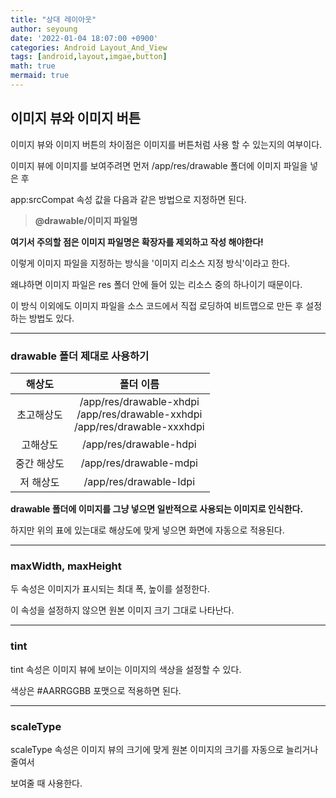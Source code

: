 ```yaml
---
title: "상대 레이아웃"
author: seyoung
date: '2022-01-04 18:07:00 +0900'
categories: Android Layout_And_View
tags: [android,layout,imgae,button]
math: true
mermaid: true
---
```


## 이미지 뷰와 이미지 버튼

이미지 뷰와 이미지 버튼의 차이점은 이미지를 버튼처럼 사용 할 수 있는지의 여부이다.

이미지 뷰에 이미지를 보여주려면 먼저 /app/res/drawable 폴더에 이미지 파일을 넣은 후

app:srcCompat 속성 값을 다음과 같은 방법으로 지정하면 된다.

> **@drawable/이미지 파일명**

**여기서 주의할 점은 이미지 파일명은 확장자를 제외하고 작성 해야한다!**

이렇게 이미지 파일을 지정하는 방식을 '이미지 리소스 지정 방식'이라고 한다.

왜냐하면 이미지 파일은 res 폴더 안에 들어 있는 리소스 중의 하나이기 때문이다.

이 방식 이외에도 이미지 파일을 소스 코드에서 직접 로딩하여 비트맵으로 만든 후 설정하는 방법도 있다.

---

### drawable 폴더 제대로 사용하기 

|해상도  | 폴더 이름 |
|:--:|:--:|
|초고해상도  | /app/res/drawable-xhdpi<br>/app/res/drawable-xxhdpi<br>/app/res/drawable-xxxhdpi |
|고해상도 |/app/res/drawable-hdpi |
|중간 해상도 |/app/res/drawable-mdpi|
|저 해상도| /app/res/drawable-Idpi|

**drawable 폴더에 이미지를 그냥 넣으면 일반적으로 사용되는 이미지로 인식한다.**

하지만 위의 표에 있는대로 해상도에 맞게 넣으면 화면에 자동으로 적용된다.



---

### maxWidth, maxHeight

두 속성은 이미지가 표시되는 최대 폭, 높이를 설정한다.

이 속성을 설정하지 않으면 원본 이미지 크기 그대로 나타난다.


--- 


### tint

tint 속성은 이미지 뷰에 보이는 이미지의 색상을 설정할 수 있다.

색상은 #AARRGGBB 포맷으로 적용하면 된다.


----

### scaleType

scaleType 속성은 이미지 뷰의 크기에 맞게 원본 이미지의 크기를 자동으로 늘리거나 줄여서 

보여줄 때 사용한다.